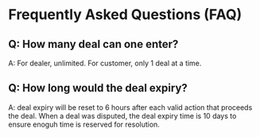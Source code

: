 # Frequently Asked Questions (FAQ)

## Q: How many deal can one enter?

A: For dealer, unlimited. For customer, only 1 deal at a time.

## Q: How long would the deal expiry?

A: deal expiry will be reset to 6 hours after each valid action that proceeds the deal. When a deal was disputed, the deal expiry time is 10 days to ensure enoguh time is reserved for resolution.

